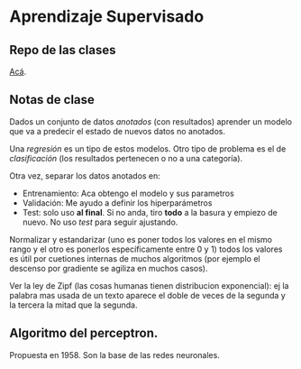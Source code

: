 # Aprendizaje Supervisado 

## Repo de las clases

[Acá](https://github.com/DiploDatos/AprendizajeSupervisado/tree/master/archive/2018).  

## Notas de clase

Dados un conjunto de datos _anotados_ (con resultados) aprender un modelo que va a predecir el estado de nuevos datos no anotados.  

Una _regresión_ es un tipo de estos modelos.
Otro tipo de problema es el de _clasificación_ (los resultados pertenecen o no a una categoría).  

Otra vez, separar los datos anotados en:
 - Entrenamiento: Aca obtengo el modelo y sus parametros
 - Validación: Me ayudo a definir los hiperparámetros
 - Test: solo uso **al final**. Si no anda, tiro **todo** a la basura y empiezo de nuevo. No uso _test_ para seguir ajustando.


Normalizar y estandarizar (uno es poner todos los valores en el mismo rango y el otro es ponerlos específicamente entre 0 y 1) todos los valores es útil por cuetiones internas de muchos algoritmos (por ejemplo el descenso por gradiente se agiliza en muchos casos).  

Ver la ley de Zipf (las cosas humanas tienen distribucion exponencial): ej la palabra mas usada de un texto aparece el doble de veces de la segunda y la tercera la mitad que la segunda.  

## Algoritmo del perceptron. 

Propuesta en 1958. Son la base de las redes neuronales.  

